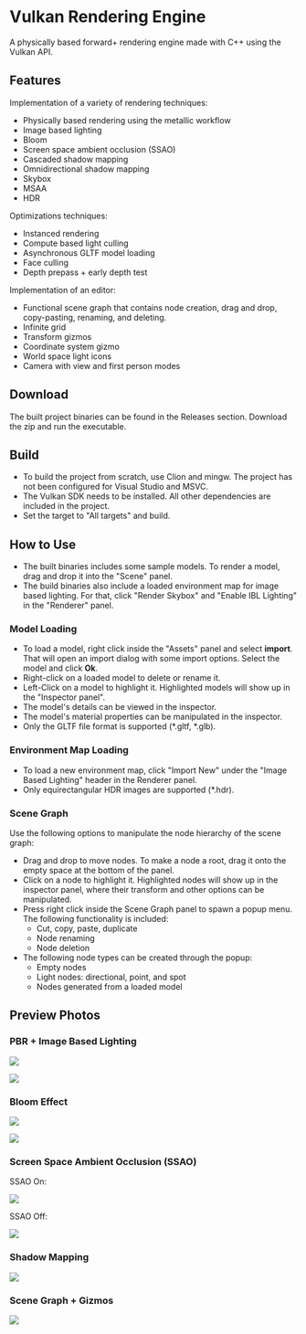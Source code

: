 # Vulkan Rendering Engine

A physically based forward+ rendering engine made with C++ using the Vulkan API.


## Features

Implementation of a variety of rendering techniques:
- Physically based rendering using the metallic workflow
- Image based lighting
- Bloom
- Screen space ambient occlusion (SSAO)
- Cascaded shadow mapping
- Omnidirectional shadow mapping
- Skybox
- MSAA
- HDR

Optimizations techniques:
- Instanced rendering
- Compute based light culling
- Asynchronous GLTF model loading
- Face culling
- Depth prepass + early depth test

Implementation of an editor:
- Functional scene graph that contains node creation, drag and drop, copy-pasting, renaming, and deleting.
- Infinite grid
- Transform gizmos
- Coordinate system gizmo
- World space light icons
- Camera with view and first person modes


## Download

The built project binaries can be found in the Releases section. Download the zip and run the executable.


## Build

- To build the project from scratch, use Clion and mingw. The project has not been configured for Visual Studio and MSVC.
- The Vulkan SDK needs to be installed. All other dependencies are included in the project.
- Set the target to "All targets" and build.


## How to Use

- The built binaries includes some sample models. To render a model, drag and drop it into the "Scene" panel. 
- The build binaries also include a loaded environment map for image based lighting. For that, click "Render Skybox" and
  "Enable IBL Lighting" in the "Renderer" panel. 


### Model Loading

- To load a model, right click inside the "Assets" panel and select **import**. That will open an import dialog with some
  import options. Select the model and click **Ok**.
- Right-click on a loaded model to delete or rename it. 
- Left-Click on a model to highlight it. Highlighted models will show up in the "Inspector panel".
- The model's details can be viewed in the inspector.
- The model's material properties can be manipulated in the inspector.
- Only the GLTF file format is supported (*.gltf, *.glb).


### Environment Map Loading 

- To load a new environment map, click "Import New" under the "Image Based Lighting" header in the Renderer panel.
- Only equirectangular HDR images are supported (*.hdr).


### Scene Graph

Use the following options to manipulate the node hierarchy of the scene graph:
- Drag and drop to move nodes. To make a node a root, drag it onto the empty space at the bottom of the panel.
- Click on a node to highlight it. Highlighted nodes will show up in the inspector panel, where their transform and
  other options can be manipulated.
- Press right click inside the Scene Graph panel to spawn a popup menu. The following functionality is included:
  - Cut, copy, paste, duplicate
  - Node renaming
  - Node deletion
- The following node types can be created through the popup:
  - Empty nodes
  - Light nodes: directional, point, and spot
  - Nodes generated from a loaded model


## Preview Photos

### PBR + Image Based Lighting

![](img/IBL2_gizmo_bloom.png)

![](img/IBL1.png)


### Bloom Effect

![](img/bloom1.png)

![](img/bloom2.png)


### Screen Space Ambient Occlusion (SSAO)

SSAO On:

![](img/ssao1.png)

SSAO Off:

![](img/ssao2.png)


### Shadow Mapping

![](img/shadow_mapping.png)


### Scene Graph + Gizmos

![](img/scene_graph_gizmo.png)
